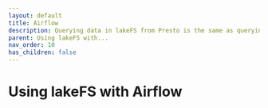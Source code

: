 ```yaml
---
layout: default
title: Airflow
description: Querying data in lakeFS from Presto is the same as querying data in S3 from Presto. It is done using the Hive connector.
parent: Using lakeFS with...
nav_order: 10
has_children: false
---
```


# Using lakeFS with Airflow